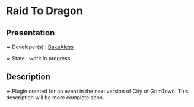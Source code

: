# Raid To Dragon

## Presentation

➠  Developer(s) : [BakaAless](https://github.com/BakaAless)
<p>➠  State : work in progress</p>


## Description

➠ Plugin created for an event in the next version of City of GrimTown. This description will be more complete soon.


